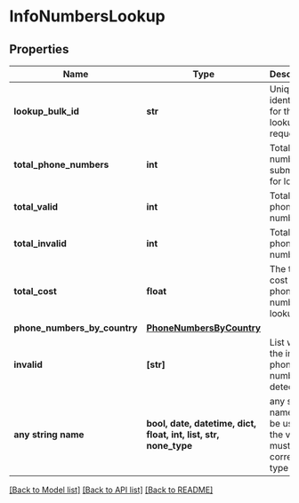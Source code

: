 # InfoNumbersLookup


## Properties
Name | Type | Description | Notes
------------ | ------------- | ------------- | -------------
**lookup_bulk_id** | **str** | Unique identifier for the bulk lookup request | 
**total_phone_numbers** | **int** | Total phone numbers submitted for lookup | 
**total_valid** | **int** | Total valid phone numbers | 
**total_invalid** | **int** | Total invalid phone numbers | 
**total_cost** | **float** | The total cost of bulk phone number lookup | 
**phone_numbers_by_country** | [**PhoneNumbersByCountry**](PhoneNumbersByCountry.md) |  | 
**invalid** | **[str]** | List with all the invalid phone numbers detected | 
**any string name** | **bool, date, datetime, dict, float, int, list, str, none_type** | any string name can be used but the value must be the correct type | [optional]

[[Back to Model list]](../../README.md#models) [[Back to API list]](../../README.md#available-methods) [[Back to README]](../../README.md)


